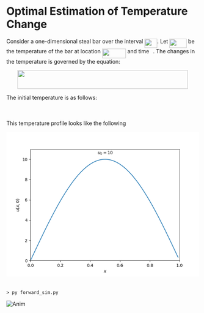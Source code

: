 # Optimal Estimation of Temperature Change

Consider a one-dimensional steal bar over the interval <img src="/tex/acf5ce819219b95070be2dbeb8a671e9.svg?invert_in_darkmode&sanitize=true" align=middle width=32.87674994999999pt height=24.65753399999998pt/>. Let <img src="/tex/9a1205e73049dcbe49e500982405ce76.svg?invert_in_darkmode&sanitize=true" align=middle width=44.832674699999984pt height=24.65753399999998pt/> be the temperature of the bar at location <img src="/tex/b22db4945452a857d35a63a3f0ea5066.svg?invert_in_darkmode&sanitize=true" align=middle width=62.362875299999985pt height=24.65753399999998pt/> and time <img src="/tex/4f4f4e395762a3af4575de74c019ebb5.svg?invert_in_darkmode&sanitize=true" align=middle width=5.936097749999991pt height=20.221802699999984pt/>. The changes in the temperature is governed by the equation:


<p align="center"><img src="/tex/6972437f89dde9c037be9766a952ace2.svg?invert_in_darkmode&sanitize=true" align=middle width=446.20697055pt height=49.315569599999996pt/></p>


The initial temperature is as follows:
<p align="center"><img src="/tex/8a5a086cab51d4108f6f351a6d9f3fd2.svg?invert_in_darkmode&sanitize=true" align=middle width=422.86057109999996pt height=16.438356pt/></p>

This temperature profile looks like the following

![alt text](figs/u0.png)


```

> py forward_sim.py

```
![Anim](gifs/temp.gif)
